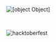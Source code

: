 ![[object Object]](https://socialify.git.ci/Shubhamdutta2000/Regex-Utility-functions/image?description=1&font=Inter&forks=1&issues=1&language=1&name=1&owner=1&pattern=Circuit%20Board&pulls=1&stargazers=1&theme=Light)

<br />

![hacktoberfest](https://camo.githubusercontent.com/5a8d352f17e028b08d7afe24eeb3293740bf399826ee1e3726dbae93d685c2b7/68747470733a2f2f6861636b746f626572666573742e6469676974616c6f6365616e2e636f6d2f5f6e7578742f696d672f6c6f676f2d6861636b746f626572666573742d66756c6c2e663432653362312e737667)
